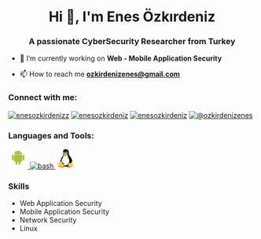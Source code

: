 <h1 align="center">Hi 👋, I'm Enes Özkırdeniz</h1>
<h3 align="center">A passionate CyberSecurity Researcher from Turkey</h3>

- 🔭 I’m currently working on **Web - Mobile Application Security**

- 📫 How to reach me **ozkirdenizenes@gmail.com**

<h3 align="left">Connect with me:</h3>
<p align="left">
<a href="https://twitter.com/enesozkirdenizz" target="blank"><img align="center" src="https://raw.githubusercontent.com/rahuldkjain/github-profile-readme-generator/master/src/images/icons/Social/twitter.svg" alt="enesozkirdenizz" height="30" width="40" /></a>
<a href="https://linkedin.com/in/enesozkirdeniz" target="blank"><img align="center" src="https://raw.githubusercontent.com/rahuldkjain/github-profile-readme-generator/master/src/images/icons/Social/linked-in-alt.svg" alt="enesozkirdeniz" height="30" width="40" /></a>
<a href="https://instagram.com/enesozkirdeniz" target="blank"><img align="center" src="https://raw.githubusercontent.com/rahuldkjain/github-profile-readme-generator/master/src/images/icons/Social/instagram.svg" alt="enesozkirdeniz" height="30" width="40" /></a>
<a href="https://medium.com/@ozkirdenizenes" target="blank"><img align="center" src="https://raw.githubusercontent.com/rahuldkjain/github-profile-readme-generator/master/src/images/icons/Social/medium.svg" alt="@ozkirdenizenes" height="30" width="40" /></a>
</p>

<h3 align="left">Languages and Tools:</h3>
<p align="left"> <a href="https://developer.android.com" target="_blank" rel="noreferrer"> <img src="https://raw.githubusercontent.com/devicons/devicon/master/icons/android/android-original-wordmark.svg" alt="android" width="40" height="40"/> </a> <a href="https://www.gnu.org/software/bash/" target="_blank" rel="noreferrer"> <img src="https://www.vectorlogo.zone/logos/gnu_bash/gnu_bash-icon.svg" alt="bash" width="40" height="40"/> </a> <a href="https://www.linux.org/" target="_blank" rel="noreferrer"> <img src="https://raw.githubusercontent.com/devicons/devicon/master/icons/linux/linux-original.svg" alt="linux" width="40" height="40"/> </a> </p>

<h3 align="left">Skills</h3>
<ul>
  <li>Web Application Security</li>
  <li>Mobile Application Security</li>
  <li>Network Security</li>
  <li>Linux</li>
</ul>
